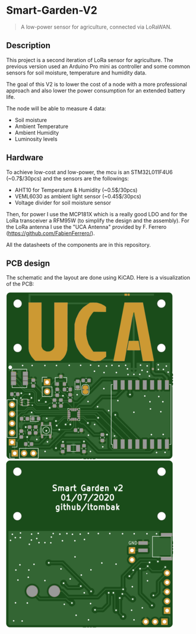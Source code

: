 # Smart-Garden-V2
> A low-power sensor for agriculture, connected via LoRaWAN.

## Description
This project is a second iteration of LoRa sensor for agriculture. The previous version used an Arduino Pro mini as controller and some common sensors for soil moisture, temperature and humidity data.

The goal of this V2 is to lower the cost of a node with a more professional approach and also lower the power consumption for an extended battery life.

The node will be able to measure 4 data:
- Soil moisture
- Ambient Temperature
- Ambient Humidity
- Luminosity levels

## Hardware
To achieve low-cost and low-power, the mcu is an STM32L011F4U6 (~0.7$/30pcs) and the sensors are the followings:
  - AHT10 for Temperature & Humidity (~0.5$/30pcs)
  - VEML6030 as ambient light sensor (~0.45$/30pcs)
  - Voltage divider for soil moisture sensor

Then, for power I use the MCP181X which is a really good LDO and for the LoRa transceiver a RFM95W (to simplify the design and the assembly).
For the LoRa antenna I use the "UCA Antenna" provided by F. Ferrero (https://github.com/FabienFerrero/).

All the datasheets of the components are in this repository.

## PCB design
The schematic and the layout are done using KiCAD.
Here is a visualization of the PCB:

<p>
  <img src="img/PCB_top_render.svg" alt="drawing" width="450"/>
  <img src="img/PCB_bottom_render.svg" alt="drawing" width="450"/>
</p>
